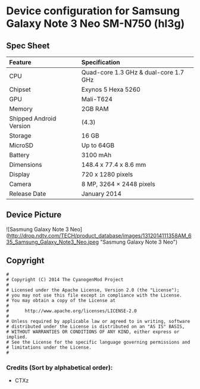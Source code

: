 # Device configuration for Samsung Galaxy Note 3 Neo SM-N750 (hl3g)

## Spec Sheet

| Feature                 | Specification                         |
| :---------------------- | :-------------------------------------|
| CPU                     | Quad-core 1.3 GHz & dual-core 1.7 GHz |
| Chipset                 | Exynos 5 Hexa 5260                    |
| GPU                     | Mali-T624                             |
| Memory                  | 2GB RAM                               |
| Shipped Android Version | (4.3)                                 |
| Storage                 | 16 GB                                 |
| MicroSD                 | Up to 64GB                            |
| Battery                 | 3100 mAh                              |
| Dimensions              | 148.4 x 77.4 x 8.6 mm                 |
| Display                 | 720 x 1280 pixels                     |
| Camera                  | 8 MP, 3264 × 2448 pixels              |
| Release Date            | January 2014                          |

## Device Picture 

![Sasmung Galaxy Note 3 Neo] (http://drop.ndtv.com/TECH/product_database/images/1312014111358AM_635_Samsung_Galaxy_Note3_Neo.jpeg "Sasmung Galaxy Note 3 Neo")

## Copyright

```
#
# Copyright (C) 2014 The CyanogenMod Project
#
# Licensed under the Apache License, Version 2.0 (the "License");
# you may not use this file except in compliance with the License.
# You may obtain a copy of the License at
#
#      http://www.apache.org/licenses/LICENSE-2.0
#
# Unless required by applicable law or agreed to in writing, software
# distributed under the License is distributed on an "AS IS" BASIS,
# WITHOUT WARRANTIES OR CONDITIONS OF ANY KIND, either express or implied.
# See the License for the specific language governing permissions and
# limitations under the License.
#
```
### Credits (Sort by alphabetical order):
  - CTXz
